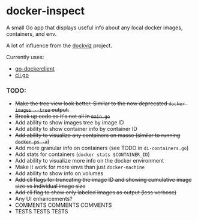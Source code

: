 # docker-inspect

A small Go app that displays useful info about any local docker images, containers, and env.

A lot of influence from the [dockviz](https://github.com/justone/dockviz) project.

Currently uses:
* [go-dockerclient](https://github.com/fsouza/go-dockerclient)
* [cli.go](https://github.com/codegangsta/cli)

### TODO:
* <s>Make the tree view look better. Similar to the now deprecated `docker images --tree` output.</s>
* <s>Break up code so it's not all in `main.go`</s>
* Add ability to show images tree by image ID
* Add ability to show container info by container ID
* <s>Add ability to visualize any containers en masse (similar to running `docker ps -a`)</s>
* Add more granular info on containers (see TODO in `di-containers.go`)
* Add stats for containers (`docker stats $CONTAINER_ID`)
* Add ability to visualize more info on the docker environment
* Make it work for more envs than just `docker-machine`
* Add ability to show info on volumes
* <s>Add cli flags for truncating the image ID and showing cumulative image size vs individual image size</s>
* <s>Add cli flag to show only labeled images as output (less verbose)</s>
* Any UI enhancements?
* COMMENTS COMMENTS COMMENTS
* TESTS TESTS TESTS
